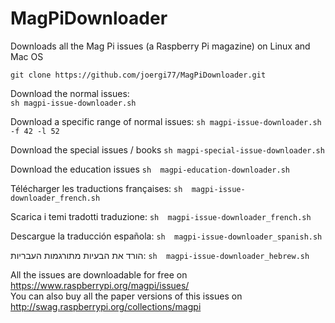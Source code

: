 # MagPiDownloader
Downloads all the Mag Pi issues (a Raspberry Pi magazine) on Linux and Mac OS

  `git clone https://github.com/joergi77/MagPiDownloader.git`   
  
Download the normal issues:  
  `sh magpi-issue-downloader.sh`

Download a specific range of normal issues:
  `sh magpi-issue-downloader.sh -f 42 -l 52`
  
Download the special issues / books 
  `sh magpi-special-issue-downloader.sh`
  
Download the education issues
  `sh  magpi-education-downloader.sh`

Télécharger les traductions françaises:
  `sh  magpi-issue-downloader_french.sh`

Scarica i temi tradotti traduzione:
  `sh  magpi-issue-downloader_french.sh`

Descargue la traducción española:
  `sh  magpi-issue-downloader_spanish.sh`

הורד את הבעיות מתורגמות העבריות:
  `sh  magpi-issue-downloader_hebrew.sh`




All the issues are downloadable for free on https://www.raspberrypi.org/magpi/issues/   
You can also buy all the paper versions of this issues on http://swag.raspberrypi.org/collections/magpi


